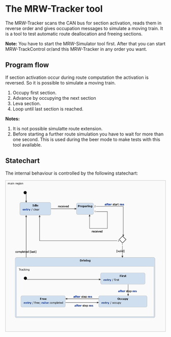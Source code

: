 # The MRW-Tracker tool
The MRW-Tracker scans the CAN bus for section activation, reads them in reverse order and gives occupation messages to simulate a moving train. It is a tool to test automatic route deallocation and freeing sections.

**Note:** You have to start the MRW-Simulator tool first. After that you can start MRW-TrackControl or/and this MRW-Tracker in any order you want.

## Program flow
If section activation occur during route computation the activation is reversed. So it is possible to simulate a moving train.
1. Occupy first section.
2. Advance by occupying the next section
3. Leva section.
4. Loop until last section is reached.

**Notes:**
1. It is not possible simulatte route extension.
2. Before starting a further route simulation you have to wait for more than one second. This is used during the beer mode to make tests with this tool available.

## Statechart
The internal behaviour is controlled by the following statechart:

<img src="../../statecharts/images/TrackerStatechart_0.png"/>
